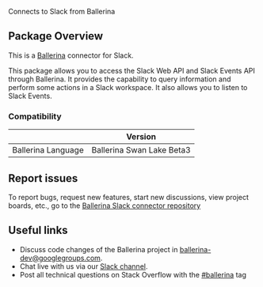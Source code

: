Connects to Slack from Ballerina

## Package Overview
This is a [Ballerina](https://ballerina.io/) connector for Slack.

This package allows you to access the Slack Web API and Slack Events API through Ballerina.
It provides the capability to query information and perform some actions in a Slack workspace. It also allows you to listen to Slack Events.

### Compatibility
|                             |           Version           |
|:---------------------------:|:---------------------------:|
| Ballerina Language          |  Ballerina Swan Lake Beta3  |

## Report issues

To report bugs, request new features, start new discussions, view project boards, etc., go to the [Ballerina Slack connector repository](https://github.com/ballerina-platform/module-ballerinax-slackl)

## Useful links
- Discuss code changes of the Ballerina project in [ballerina-dev@googlegroups.com](mailto:ballerina-dev@googlegroups.com).
- Chat live with us via our [Slack channel](https://ballerina.io/community/slack/).
- Post all technical questions on Stack Overflow with the [#ballerina](https://stackoverflow.com/questions/tagged/ballerina) tag
